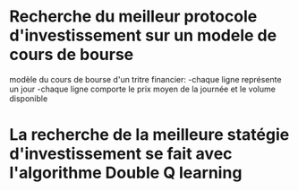 # Recherche du meilleur protocole d'investissement sur un modele de cours de bourse
modèle du cours de bourse d'un tritre financier:
-chaque ligne représente un jour 
-chaque ligne comporte le prix moyen de la journée et le volume disponible
# La recherche de la meilleure statégie d'investissement se fait avec l'algorithme Double Q learning 
